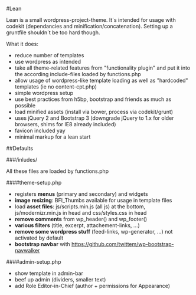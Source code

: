 #Lean

Lean is a small wordpress-project-theme.
It´s intended for usage with codekit (dependancies and minification/concatenation). Setting up a gruntfile shouldn´t be too hard though.

What it does:

- reduce number of templates
- use wordpress as intended
- take all theme-related features from "functionality plugin" and put it into the according include-files loaded by functions.php
- allow usage of wordpress-like template loading as well as "hardcoded" templates (ie no content-cpt.php)
- simple wordpress setup
- use best practices from h5bp, bootstrap and friends as much as possible
- load minified assets (install via bower, process via codekit/grunt)
- uses jQuery 2 and Bootstrap 3 (downgrade jQuery to 1.x for older browsers, shims for IE8 already included)
- favicon included yay
- minimal markup for a lean start


##Defaults

###/inludes/

All these files are loaded by functions.php

####theme-setup.php

- registers **menus** (primary and secondary) and widgets
- **image resizing**: BFI_Thumbs available for usage in template files
- load **asset files**: js/scripts.min.js (all js) at the bottom, js/modernizr.min.js in head and css/styles.css in head
- **remove comments** from wp_header() and wp_footer()
- **various filters** (title, excerpt, attachement-links, ...)
- **remove some wordpress stuff** (feed-links, wp-generator, ...) not activated by default
- **bootstrap navbar** with https://github.com/twittem/wp-bootstrap-navwalker

####admin-setup.php

- show template in admin-bar
- beef up admin (dividers, smaller text)
- add Role Editor-in-Chief (author + permissions for Appearance)